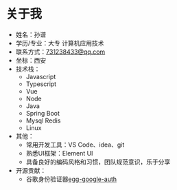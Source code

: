 # 关于我

- 姓名：孙谱
- 学历/专业：大专 计算机应用技术
- 联系方式：731238433@qq.com
- 坐标：西安
- 技术栈：
  - Javascript
  - Typescript
  - Vue
  - Node
  - Java
  - Spring Boot
  - Mysql Redis
  - Linux
- 其他：
  - 常用开发工具：VS Code、idea、git
  - 熟悉UI框架：Element UI
  - 具备良好的编码风格和习惯，团队规范意识，乐于分享
- 开源贡献：
  - 谷歌身份验证器[egg-google-auth](https://github.com/sunpu007/egg-google-auth)

<Vssue :title="$title" />